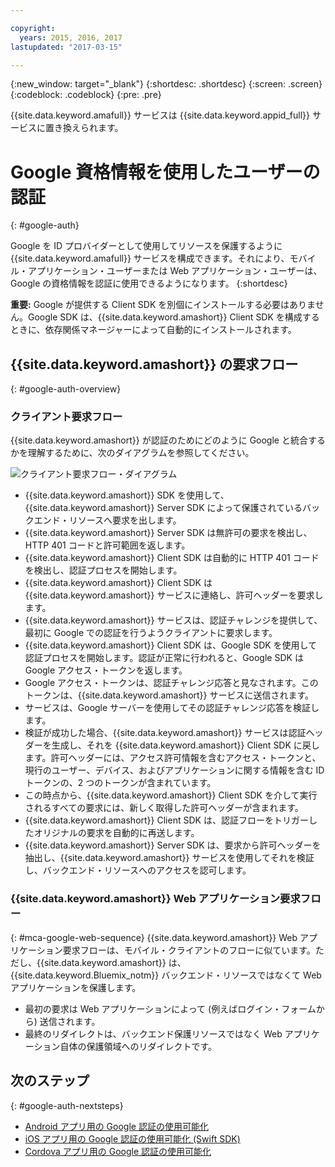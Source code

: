 ```yaml
---

copyright:
  years: 2015, 2016, 2017
lastupdated: "2017-03-15"

---
```

{:new_window: target="_blank"}
{:shortdesc: .shortdesc}
{:screen: .screen}
{:codeblock: .codeblock}
{:pre: .pre}

{{site.data.keyword.amafull}} サービスは {{site.data.keyword.appid_full}} サービスに置き換えられます。


# Google 資格情報を使用したユーザーの認証
{: #google-auth}

Google を ID プロバイダーとして使用してリソースを保護するように {{site.data.keyword.amafull}} サービスを構成できます。それにより、モバイル・アプリケーション・ユーザーまたは Web アプリケーション・ユーザーは、Google の資格情報を認証に使用できるようになります。
{:shortdesc}

**重要:** Google が提供する Client SDK を別個にインストールする必要はありません。Google SDK は、{{site.data.keyword.amashort}} Client SDK を構成するときに、依存関係マネージャーによって自動的にインストールされます。

## {{site.data.keyword.amashort}} の要求フロー
{: #google-auth-overview}

### クライアント要求フロー

{{site.data.keyword.amashort}} が認証のためにどのように Google と統合するかを理解するために、次のダイアグラムを参照してください。

![クライアント要求フロー・ダイアグラム](images/mca-sequence-google.jpg)

* {{site.data.keyword.amashort}} SDK を使用して、{{site.data.keyword.amashort}} Server SDK によって保護されているバックエンド・リソースへ要求を出します。
* {{site.data.keyword.amashort}} Server SDK は無許可の要求を検出し、HTTP 401 コードと許可範囲を返します。
* {{site.data.keyword.amashort}} Client SDK は自動的に HTTP 401 コードを検出し、認証プロセスを開始します。
* {{site.data.keyword.amashort}} Client SDK は {{site.data.keyword.amashort}} サービスに連絡し、許可ヘッダーを要求します。
* {{site.data.keyword.amashort}} サービスは、認証チャレンジを提供して、最初に Google での認証を行うようクライアントに要求します。
* {{site.data.keyword.amashort}} Client SDK は、Google SDK を使用して認証プロセスを開始します。認証が正常に行われると、Google SDK は Google アクセス・トークンを返します。
* Google アクセス・トークンは、認証チャレンジ応答と見なされます。このトークンは、{{site.data.keyword.amashort}} サービスに送信されます。
* サービスは、Google サーバーを使用してその認証チャレンジ応答を検証します。
* 検証が成功した場合、{{site.data.keyword.amashort}} サービスは認証ヘッダーを生成し、それを {{site.data.keyword.amashort}} Client SDK に戻します。許可ヘッダーには、アクセス許可情報を含むアクセス・トークンと、現行のユーザー、デバイス、およびアプリケーションに関する情報を含む ID トークンの、2 つのトークンが含まれています。
* この時点から、{{site.data.keyword.amashort}} Client SDK を介して実行されるすべての要求には、新しく取得した許可ヘッダーが含まれます。
* {{site.data.keyword.amashort}} Client SDK は、認証フローをトリガーしたオリジナルの要求を自動的に再送します。
* {{site.data.keyword.amashort}} Server SDK は、要求から許可ヘッダーを抽出し、{{site.data.keyword.amashort}} サービスを使用してそれを検証し、バックエンド・リソースへのアクセスを認可します。


### {{site.data.keyword.amashort}} Web アプリケーション要求フロー
{: #mca-google-web-sequence}
{{site.data.keyword.amashort}} Web アプリケーション要求フローは、モバイル・クライアントのフローに似ています。ただし、{{site.data.keyword.amashort}} は、{{site.data.keyword.Bluemix_notm}} バックエンド・リソースではなくて Web アプリケーションを保護します。

  * 最初の要求は Web アプリケーションによって (例えばログイン・フォームから) 送信されます。
  * 最終のリダイレクトは、バックエンド保護リソースではなく Web アプリケーション自体の保護領域へのリダイレクトです。



## 次のステップ
{: #google-auth-nextsteps}

* [Android アプリ用の Google 認証の使用可能化](google-auth-android.html)
* [iOS アプリ用の Google 認証の使用可能化 (Swift SDK)](google-auth-ios-swift-sdk.html)
* [Cordova アプリ用の Google 認証の使用可能化](google-auth-cordova.html)
